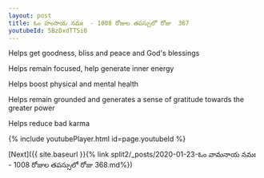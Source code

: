 ```yaml
---
layout: post
title: ఓం హంసాయ నమః  - 1008 రోజుల తపస్సులో రోజు  367
youtubeId: 5BzDxdTTSi0
---
```

 
 
Helps get goodness, bliss and peace and God's blessings
 
Helps remain focused, help generate inner energy 
 
Helps boost physical and mental health 
 
Helps remain grounded and generates a sense of gratitude towards the greater power 
 
Helps reduce bad karma
 
 
 
 


{% include youtubePlayer.html id=page.youtubeId %}
 
[Next]({{ site.baseurl }}{% link  split2/_posts/2020-01-23-ఓం వామనాయ నమః  - 1008 రోజుల తపస్సులో రోజు  368.md%})
 
